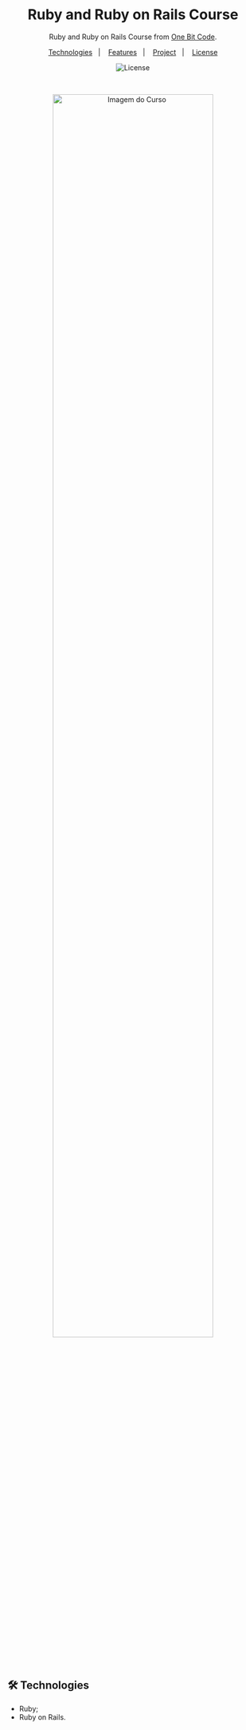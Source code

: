 <h1 align="center"> Ruby and Ruby on Rails Course </h1> 

<p align="center">Ruby and Ruby on Rails Course from <a href="https://descomplica.com.br">One Bit Code</a>.

<p align="center">  
  <a href="#-technologies">Technologies</a>&nbsp;&nbsp;&nbsp;|&nbsp;&nbsp;&nbsp;
  <a href="#-features">Features</a>&nbsp;&nbsp;&nbsp;|&nbsp;&nbsp;&nbsp;
  <a href="#-project">Project</a>&nbsp;&nbsp;&nbsp;|&nbsp;&nbsp;&nbsp;
  <a href="#-license">License</a>  

</p>


<p align="center">
  <img alt="License" src="https://img.shields.io/static/v1?label=license&message=MIT&color=c920c9&labelColor=000000">
</p>

<br>

<p align="center">
  <img alt="Imagem do Curso" src=".github/logo-descomplica-black.png" width="80%">
</p>

<br>

## 🛠 Technologies

- Ruby;
- Ruby on Rails.

<br>




